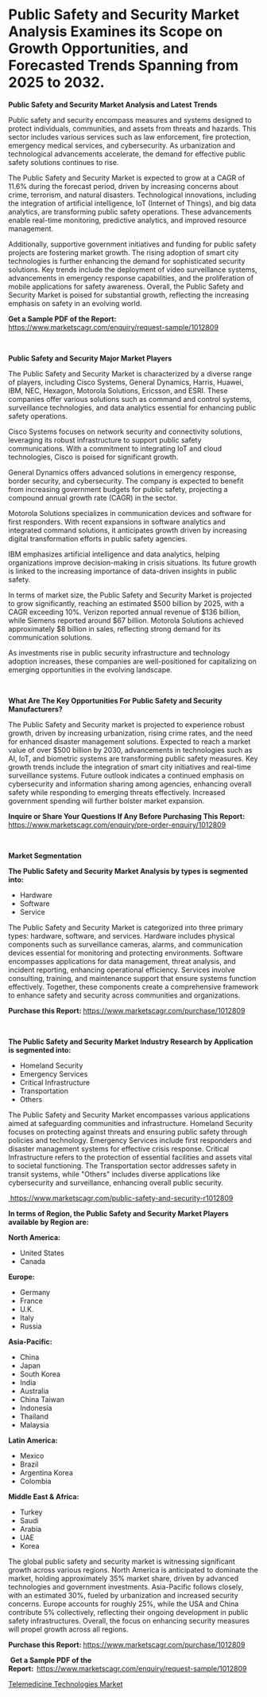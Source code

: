 <p><h1>Public Safety and Security Market Analysis Examines its Scope on Growth Opportunities, and Forecasted Trends Spanning from 2025 to 2032.</h1></p><p><strong>Public Safety and Security Market Analysis and Latest Trends</strong></p>
<p><p>Public safety and security encompass measures and systems designed to protect individuals, communities, and assets from threats and hazards. This sector includes various services such as law enforcement, fire protection, emergency medical services, and cybersecurity. As urbanization and technological advancements accelerate, the demand for effective public safety solutions continues to rise.</p><p>The Public Safety and Security Market is expected to grow at a CAGR of 11.6% during the forecast period, driven by increasing concerns about crime, terrorism, and natural disasters. Technological innovations, including the integration of artificial intelligence, IoT (Internet of Things), and big data analytics, are transforming public safety operations. These advancements enable real-time monitoring, predictive analytics, and improved resource management.</p><p>Additionally, supportive government initiatives and funding for public safety projects are fostering market growth. The rising adoption of smart city technologies is further enhancing the demand for sophisticated security solutions. Key trends include the deployment of video surveillance systems, advancements in emergency response capabilities, and the proliferation of mobile applications for safety awareness. Overall, the Public Safety and Security Market is poised for substantial growth, reflecting the increasing emphasis on safety in an evolving world.</p></p>
<p><strong>Get a Sample PDF of the Report:&nbsp;</strong> <a href="https://www.marketscagr.com/enquiry/request-sample/1012809?utm_campaign=2633&utm_medium=2&utm_source=Github&utm_content=ia&utm_term=05032025&utm_id=public-safety-and-security">https://www.marketscagr.com/enquiry/request-sample/1012809</a></p>
<p>&nbsp;</p>
<p><strong>Public Safety and Security Major Market Players</strong></p>
<p><p>The Public Safety and Security Market is characterized by a diverse range of players, including Cisco Systems, General Dynamics, Harris, Huawei, IBM, NEC, Hexagon, Motorola Solutions, Ericsson, and ESRI. These companies offer various solutions such as command and control systems, surveillance technologies, and data analytics essential for enhancing public safety operations.</p><p>Cisco Systems focuses on network security and connectivity solutions, leveraging its robust infrastructure to support public safety communications. With a commitment to integrating IoT and cloud technologies, Cisco is poised for significant growth. </p><p>General Dynamics offers advanced solutions in emergency response, border security, and cybersecurity. The company is expected to benefit from increasing government budgets for public safety, projecting a compound annual growth rate (CAGR) in the sector.</p><p>Motorola Solutions specializes in communication devices and software for first responders. With recent expansions in software analytics and integrated command solutions, it anticipates growth driven by increasing digital transformation efforts in public safety agencies.</p><p>IBM emphasizes artificial intelligence and data analytics, helping organizations improve decision-making in crisis situations. Its future growth is linked to the increasing importance of data-driven insights in public safety.</p><p>In terms of market size, the Public Safety and Security Market is projected to grow significantly, reaching an estimated $500 billion by 2025, with a CAGR exceeding 10%. Verizon reported annual revenue of $136 billion, while Siemens reported around $67 billion. Motorola Solutions achieved approximately $8 billion in sales, reflecting strong demand for its communication solutions.</p><p>As investments rise in public security infrastructure and technology adoption increases, these companies are well-positioned for capitalizing on emerging opportunities in the evolving landscape.</p></p>
<p>&nbsp;</p>
<p><strong>What Are The Key Opportunities For Public Safety and Security Manufacturers?</strong></p>
<p><p>The Public Safety and Security market is projected to experience robust growth, driven by increasing urbanization, rising crime rates, and the need for enhanced disaster management solutions. Expected to reach a market value of over $500 billion by 2030, advancements in technologies such as AI, IoT, and biometric systems are transforming public safety measures. Key growth trends include the integration of smart city initiatives and real-time surveillance systems. Future outlook indicates a continued emphasis on cybersecurity and information sharing among agencies, enhancing overall safety while responding to emerging threats effectively. Increased government spending will further bolster market expansion.</p></p>
<p><strong>Inquire or Share Your Questions If Any Before Purchasing This Report:</strong> <a href="https://www.marketscagr.com/enquiry/pre-order-enquiry/1012809?utm_campaign=2633&utm_medium=2&utm_source=Github&utm_content=ia&utm_term=05032025&utm_id=public-safety-and-security">https://www.marketscagr.com/enquiry/pre-order-enquiry/1012809</a></p>
<p>&nbsp;</p>
<p><strong>Market Segmentation</strong></p>
<p><strong>The Public Safety and Security Market Analysis by types is segmented into:</strong></p>
<p><ul><li>Hardware</li><li>Software</li><li>Service</li></ul></p>
<p><p>The Public Safety and Security Market is categorized into three primary types: hardware, software, and services. Hardware includes physical components such as surveillance cameras, alarms, and communication devices essential for monitoring and protecting environments. Software encompasses applications for data management, threat analysis, and incident reporting, enhancing operational efficiency. Services involve consulting, training, and maintenance support that ensure systems function effectively. Together, these components create a comprehensive framework to enhance safety and security across communities and organizations.</p></p>
<p><strong>Purchase this Report:&nbsp;</strong><a href="https://www.marketscagr.com/purchase/1012809?utm_campaign=2633&utm_medium=2&utm_source=Github&utm_content=ia&utm_term=05032025&utm_id=public-safety-and-security">https://www.marketscagr.com/purchase/1012809</a></p>
<p>&nbsp;</p>
<p><strong>The Public Safety and Security Market Industry Research by Application is segmented into:</strong></p>
<p><ul><li>Homeland Security</li><li>Emergency Services</li><li>Critical Infrastructure</li><li>Transportation</li><li>Others</li></ul></p>
<p><p>The Public Safety and Security Market encompasses various applications aimed at safeguarding communities and infrastructure. Homeland Security focuses on protecting against threats and ensuring public safety through policies and technology. Emergency Services include first responders and disaster management systems for effective crisis response. Critical Infrastructure refers to the protection of essential facilities and assets vital to societal functioning. The Transportation sector addresses safety in transit systems, while "Others" includes diverse applications like cybersecurity and surveillance, enhancing overall public security.</p></p>
<p><a href="https://www.marketscagr.com/public-safety-and-security-r1012809?utm_campaign=2633&utm_medium=2&utm_source=Github&utm_content=ia&utm_term=05032025&utm_id=public-safety-and-security">&nbsp;https://www.marketscagr.com/public-safety-and-security-r1012809</a></p>
<p><strong>In terms of Region, the Public Safety and Security Market Players available by Region are:</strong></p>
<p>
    <p> <strong> North America: </strong>
        <ul>
            <li>United States</li>
            <li>Canada</li>
        </ul>
        </p> 
    <p> <strong> Europe: </strong>
        <ul>
            <li>Germany</li>
            <li>France</li>
            <li>U.K.</li>
            <li>Italy</li>
            <li>Russia</li>
        </ul>
        </p> 
    <p> <strong> Asia-Pacific: </strong>
        <ul>
            <li>China</li>
            <li>Japan</li>
            <li>South Korea</li>
            <li>India</li>
            <li>Australia</li>
            <li>China Taiwan</li>
            <li>Indonesia</li>
            <li>Thailand</li>
            <li>Malaysia</li>
        </ul>
        </p> 
    <p> <strong> Latin America: </strong>
        <ul>
            <li>Mexico</li>
            <li>Brazil</li>
            <li>Argentina Korea</li>
            <li>Colombia</li>
        </ul>
        </p> 
    <p> <strong> Middle East & Africa: </strong>
        <ul>
            <li>Turkey</li>
            <li>Saudi</li>
            <li>Arabia</li>
            <li>UAE</li>
            <li>Korea</li>
        </ul>
    </p>
    </p>
<p><p>The global public safety and security market is witnessing significant growth across various regions. North America is anticipated to dominate the market, holding approximately 35% market share, driven by advanced technologies and government investments. Asia-Pacific follows closely, with an estimated 30%, fueled by urbanization and increased security concerns. Europe accounts for roughly 25%, while the USA and China contribute 5% collectively, reflecting their ongoing development in public safety infrastructures. Overall, the focus on enhancing security measures will propel growth across all regions.</p></p>
<p><strong>Purchase this Report: </strong><a href="https://www.marketscagr.com/purchase/1012809?utm_campaign=2633&utm_medium=2&utm_source=Github&utm_content=ia&utm_term=05032025&utm_id=public-safety-and-security">https://www.marketscagr.com/purchase/1012809</a></p>
<p>&nbsp;<strong>Get a Sample PDF of the Report:&nbsp;&nbsp;</strong><a href="https://www.marketscagr.com/enquiry/request-sample/1012809?utm_campaign=2633&utm_medium=2&utm_source=Github&utm_content=ia&utm_term=05032025&utm_id=public-safety-and-security">https://www.marketscagr.com/enquiry/request-sample/1012809</a></p>
<p><strong></strong></p>
<p><p><a href="https://github.com/rodinayygacklezi/Market-Research-Report-List-1/blob/main/telemedicine-technologies-market.md?utm_campaign=2633&utm_medium=2&utm_source=Github&utm_content=ia&utm_term=05032025&utm_id=public-safety-and-security">Telemedicine Technologies Market</a></p></p>